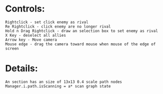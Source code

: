 # Controls:
	Rightclick - set click enemy as rival
	Re Rightclick - click enemy are no longer rival
	Hold n Drag Rightclick - draw an selection box to set enemy as rival
	X Key - deselect all allies
	Arrow key - Move camera
	Mouse edge - drag the camera toward mouse when mouse of the edge of screen 

# Details:
	An section has an size of 13x13 0.4 scale path nodes
	Manager.i.path.isScanning = a* scan graph state